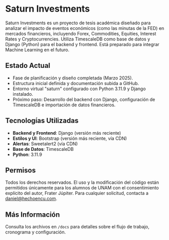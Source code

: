 # Saturn Investments

Saturn Investments es un proyecto de tesis académica diseñado para analizar el impacto de eventos económicos (como las minutas de la FED) en mercados financieros, incluyendo Forex, Commodities, Equities, Interest Rates y Cryptocurrencies. Utiliza TimescaleDB como base de datos y Django (Python) para el backend y frontend. Está preparado para integrar Machine Learning en el futuro.

## Estado Actual
- Fase de planificación y diseño completada (Marzo 2025).
- Estructura inicial definida y documentación subida a GitHub.
- Entorno virtual "saturn" configurado con Python 3.11.9 y Django instalado.
- Próximo paso: Desarrollo del backend con Django, configuración de TimescaleDB e importación de datos financieros.

## Tecnologías Utilizadas
- **Backend y Frontend**: Django (versión más reciente)
- **Estilos y UI**: Bootstrap (versión más reciente, vía CDN)
- **Alertas**: Sweetalert2 (vía CDN)
- **Base de Datos**: TimescaleDB
- **Python**: 3.11.9

## Permisos
Todos los derechos reservados. El uso y la modificación del código están permitidos únicamente para los alumnos de UNAM con el consentimiento explícito del autor, Frater Júpiter. Para cualquier solicitud, contacta a daniel@hechoencu.com.

## Más Información
Consulta los archivos en `/docs` para detalles sobre el flujo de trabajo, cronograma y configuración.